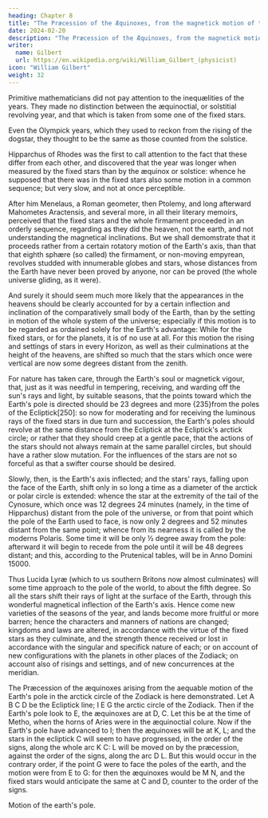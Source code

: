 ```yaml
---
heading: Chapter 8
title: "The Præcession of the Æquinoxes, from the magnetick motion of the Earth's poles"
date: 2024-02-20
description: "The Præcession of the Æquinoxes, from the magnetick motion of the poles of the Earth, in the Arctick and Antarctick circle of the Zodiack."
writer:
  name: Gilbert
  url: https://en.wikipedia.org/wiki/William_Gilbert_(physicist)
icon: "William Gilbert"
weight: 32
---
```




Primitive mathematicians did not pay attention to the inequælities of the years. They made no distinction between the æquinoctial, or solstitial revolving year, and that which is taken from some one of the fixed stars. 

Even the Olympick years, which they used to reckon from the rising of the dogstar, they thought to be the same as those counted from the solstice. 

Hipparchus of Rhodes was the first to call attention to the fact that these differ from each other, and discovered that the year was longer when measured by the fixed stars than by the æquinox or solstice: whence he supposed that there was in the fixed stars also some motion in a common sequence; but very slow, and not at once perceptible. 

After him Menelaus, a Roman geometer, then Ptolemy, and long afterward Mahometes Aractensis, and several more, in all their literary memoirs, perceived that the fixed stars and the whole firmament proceeded in an orderly sequence, regarding as they did the heaven, not the earth, and not understanding the magnetical inclinations. But we shall demomstrate that it proceeds rather from a certain rotatory motion of the Earth's axis, than that that eighth sphære (so called) the firmament, or non-moving empyrean, revolves studded with innumerable globes and stars, whose distances from the Earth have never been proved by anyone, nor can be proved (the whole universe gliding, as it were). 

And surely it should seem much more likely that the appearances in the heavens should be clearly accounted for by a certain inflection and inclination of the comparatively small body of the Earth, than by the setting in motion of the whole system of the universe; especially if this motion is to be regarded as ordained solely for the Earth's advantage: While for the fixed stars, or for the planets, it is of no use at all. For this motion the rising and settings of stars in every Horizon, as well as their culminations at the height of the heavens, are shifted so much that the stars which once were vertical are now some degrees distant from the zenith. 

For nature has taken care, through the Earth's soul or magnetick vigour, that, just as it was needful in tempering, receiving, and warding off the sun's rays and light, by suitable seasons, that the points toward which the Earth's pole is directed should be 23 degrees and more {235}from the poles of the Ecliptick[250]: so now for moderating and for receiving the luminous rays of the fixed stars in due turn and succession, the Earth's poles should revolve at the same distance from the Ecliptick at the Ecliptick's arctick circle; or rather that they should creep at a gentle pace, that the actions of the stars should not always remain at the same parallel circles, but should have a rather slow mutation. For the influences of the stars are not so forceful as that a swifter course should be desired.

Slowly, then, is the Earth's axis inflected; and the stars' rays, falling upon the face of the Earth, shift only in so long a time as a diameter of the arctick or polar circle is extended: whence the star at the extremity of the tail of the Cynosure, which once was 12 degrees 24 minutes (namely, in the time of Hipparchus) distant from the pole of the universe, or from that point which the pole of the Earth used to face, is now only 2 degrees and 52 minutes distant from the same point; whence from its nearness it is called by the moderns Polaris. Some time it will be only ½ degree away from the pole: afterward it will begin to recede from the pole until it will be 48 degrees distant; and this, according to the Prutenical tables, will be in Anno Domini 15000. 

Thus Lucida Lyræ (which to us southern Britons now almost culminates) will some time approach to the pole of the world, to about the fifth degree. So all the stars shift their rays of light at the surface of the Earth, through this wonderful magnetical inflection of the Earth's axis. Hence come new varieties of the seasons of the year, and lands become more fruitful or more barren; hence the characters and manners of nations are changed; kingdoms and laws are altered, in accordance with the virtue of the fixed stars as they culminate, and the strength thence received or lost in accordance with the singular and specifick nature of each; or on account of new configurations with the planets in other places of the Zodiack; on account also of risings and settings, and of new concurrences at the meridian. 

The Præcession of the æquinoxes arising from the aequable motion of the Earth's pole in the arctick circle of the Zodiack is here demonstrated. Let A B C D be the Ecliptick line; I E G the arctic circle of the Zodiack. Then if the Earth's pole look to E, the æquinoxes are at D, C. Let this be at the time of Metho, when the horns of Aries were in the æquinoctial colure. Now if the Earth's pole have advanced to I; then the æquinoxes will be at K, L; and the stars in the ecliptick C will seem to have progressed, in the order of the signs, along the whole arc K C: L will be moved on by the præcession, against the order of the signs, along the arc D L. But this would occur in the contrary order, if the point G were to face the poles of the earth, and the motion were from E to G: for then the æquinoxes would be M N, and the fixed stars would anticipate the same at C and D, counter to the order of the signs.

Motion of the earth's pole.



